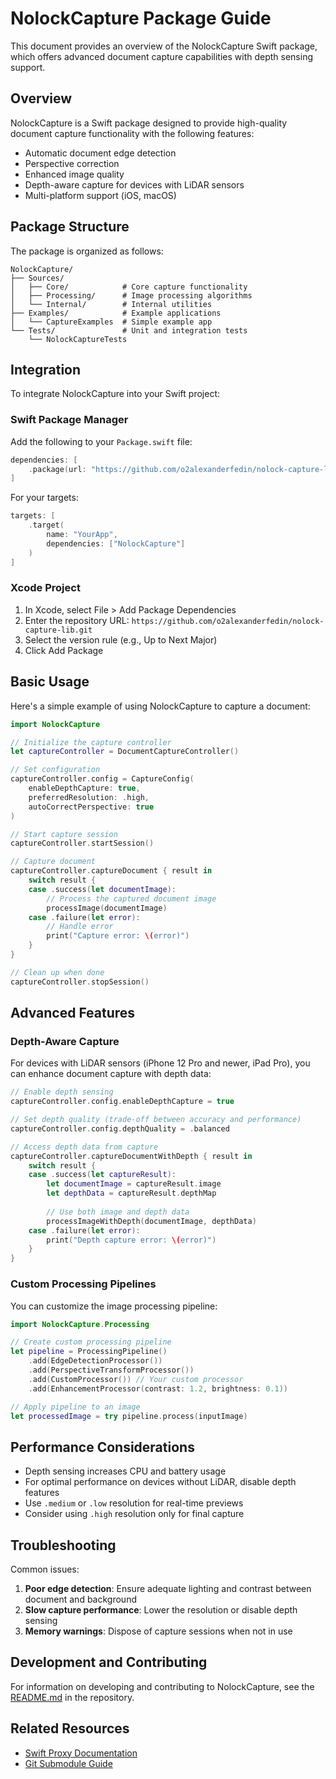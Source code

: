 # NolockCapture Package Guide

This document provides an overview of the NolockCapture Swift package, which offers advanced document capture capabilities with depth sensing support.

## Overview

NolockCapture is a Swift package designed to provide high-quality document capture functionality with the following features:

- Automatic document edge detection
- Perspective correction
- Enhanced image quality
- Depth-aware capture for devices with LiDAR sensors
- Multi-platform support (iOS, macOS)

## Package Structure

The package is organized as follows:

```
NolockCapture/
├── Sources/
│   ├── Core/            # Core capture functionality
│   ├── Processing/      # Image processing algorithms
│   └── Internal/        # Internal utilities
├── Examples/            # Example applications
│   └── CaptureExamples  # Simple example app
└── Tests/               # Unit and integration tests
    └── NolockCaptureTests
```

## Integration

To integrate NolockCapture into your Swift project:

### Swift Package Manager

Add the following to your `Package.swift` file:

```swift
dependencies: [
    .package(url: "https://github.com/o2alexanderfedin/nolock-capture-lib.git", .upToNextMajor(from: "1.0.0"))
]
```

For your targets:

```swift
targets: [
    .target(
        name: "YourApp",
        dependencies: ["NolockCapture"]
    )
]
```

### Xcode Project

1. In Xcode, select File > Add Package Dependencies
2. Enter the repository URL: `https://github.com/o2alexanderfedin/nolock-capture-lib.git`
3. Select the version rule (e.g., Up to Next Major)
4. Click Add Package

## Basic Usage

Here's a simple example of using NolockCapture to capture a document:

```swift
import NolockCapture

// Initialize the capture controller
let captureController = DocumentCaptureController()

// Set configuration
captureController.config = CaptureConfig(
    enableDepthCapture: true,
    preferredResolution: .high,
    autoCorrectPerspective: true
)

// Start capture session
captureController.startSession()

// Capture document
captureController.captureDocument { result in
    switch result {
    case .success(let documentImage):
        // Process the captured document image
        processImage(documentImage)
    case .failure(let error):
        // Handle error
        print("Capture error: \(error)")
    }
}

// Clean up when done
captureController.stopSession()
```

## Advanced Features

### Depth-Aware Capture

For devices with LiDAR sensors (iPhone 12 Pro and newer, iPad Pro), you can enhance document capture with depth data:

```swift
// Enable depth sensing
captureController.config.enableDepthCapture = true

// Set depth quality (trade-off between accuracy and performance)
captureController.config.depthQuality = .balanced

// Access depth data from capture
captureController.captureDocumentWithDepth { result in
    switch result {
    case .success(let captureResult):
        let documentImage = captureResult.image
        let depthData = captureResult.depthMap
        
        // Use both image and depth data
        processImageWithDepth(documentImage, depthData)
    case .failure(let error):
        print("Depth capture error: \(error)")
    }
}
```

### Custom Processing Pipelines

You can customize the image processing pipeline:

```swift
import NolockCapture.Processing

// Create custom processing pipeline
let pipeline = ProcessingPipeline()
    .add(EdgeDetectionProcessor())
    .add(PerspectiveTransformProcessor())
    .add(CustomProcessor()) // Your custom processor
    .add(EnhancementProcessor(contrast: 1.2, brightness: 0.1))

// Apply pipeline to an image
let processedImage = try pipeline.process(inputImage)
```

## Performance Considerations

- Depth sensing increases CPU and battery usage
- For optimal performance on devices without LiDAR, disable depth features
- Use `.medium` or `.low` resolution for real-time previews
- Consider using `.high` resolution only for final capture

## Troubleshooting

Common issues:

1. **Poor edge detection**: Ensure adequate lighting and contrast between document and background
2. **Slow capture performance**: Lower the resolution or disable depth sensing
3. **Memory warnings**: Dispose of capture sessions when not in use

## Development and Contributing

For information on developing and contributing to NolockCapture, see the [README.md](https://github.com/o2alexanderfedin/nolock-capture-lib) in the repository.

## Related Resources

- [Swift Proxy Documentation](./swift-submodule-guide.md)
- [Git Submodule Guide](./git-submodule-guide.md)